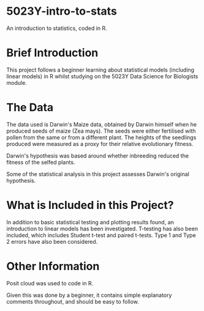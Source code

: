 # 5023Y-intro-to-stats
An introduction to statistics, coded in R.

# Brief Introduction

This project follows a beginner learning about statistical models (including linear models) in R whilst studying on the 5023Y Data Science for Biologists module. 



# The Data

The data used is Darwin's Maize data, obtained by Darwin himself when he produced seeds of maize (Zea mays). The seeds were either fertilised with pollen from the same or from a different plant. The heights of the seedlings produced were measured as a proxy for their relative evolutionary fitness.

Darwin's hypothesis was based around whether inbreeding reduced the fitness of the selfed plants. 

Some of the statistical analysis in this project assesses Darwin's original hypothesis.

# What is Included in this Project?

In addition to basic statistical testing and plotting results found, an introduction to linear models has been investigated. T-testing has also been included, which includes Student t-test and paired t-tests. Type 1 and Type 2 errors have also been considered. 

# Other Information

Posit cloud was used to code in R.

Given this was done by a beginner, it contains simple explanatory comments throughout, and should be easy to follow. 
